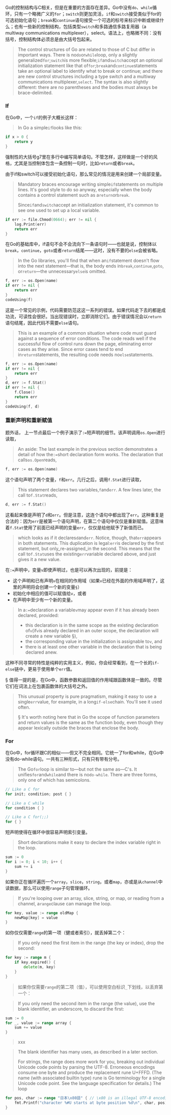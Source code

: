 Go的控制结构与C相关，但是在重要的方面存在差异。Go中没有`do`、`while`循环，只有一个略微广义的`for`；`switch`则更加灵活，`if`和`switch`接受类似于for的可选初始化语句；`break`和`continue`语句接受一个可选的标号来标识中断或继续什么；也有一些新的控制结构，包括类型`switch`和多路通信多路复用器（a multiway communications multiplexer），select。语法上，也略微不同：没有括号，控制结构体必须总是由大括号包起来。

> The control structures of Go are related to those of C but differ in important ways. There is no`do`or`while`loop, only a slightly generalized`for`;`switch`is more flexible;`if`and`switch`accept an optional initialization statement like that of`for`;`break`and`continue`statements take an optional label to identify what to break or continue; and there are new control structures including a type switch and a multiway communications multiplexer,`select`. The syntax is also slightly different: there are no parentheses and the bodies must always be brace-delimited.

### If

在Go中，一个`if`的例子大概长这样：

> In Go a simple`if`looks like this:

```go
if x > 0 {
    return y
}
```

强制性的大括号g7里在多行中编写简单语句。不管怎样，这样做是一个好的风格，尤其是当控制体包含一条控制一句时，比如`return`或者`break`。

由于if和switch可以接受初始化语句，那么常见的情况是用来创建一个局部变量。

> Mandatory braces encourage writing simple`if`statements on multiple lines. It's good style to do so anyway, especially when the body contains a control statement such as a`return`or`break`.
>
> Since`if`and`switch`accept an initialization statement, it's common to see one used to set up a local variable.

```go
if err := file.Chmod(0664); err != nil {
    log.Print(err)
    return err
}
```

在Go的基础库中，if语句不会不会流向下一条语句时——也就是说，控制体以`break`，`continue`，`goto`或者`return`结尾——这时，没有不要的`else`会被省略。

> In the Go libraries, you'll find that when an`if`statement doesn't flow into the next statement—that is, the body ends in`break`,`continue`,`goto`, or`return`—the unnecessary`else`is omitted.

```go
f, err := os.Open(name)
if err != nil {
    return err
}
codeUsing(f)
```

这是一个常见的示例，代码需要防范这这一系列的错误。如果代码走下去的都是成功流，可读性会很好。当出现错误时，立即消除它们。由于错误情况会以`return`语句结尾，因此代码不需要`else`语句。

> This is an example of a common situation where code must guard against a sequence of error conditions. The code reads well if the successful flow of control runs down the page, eliminating error cases as they arise. Since error cases tend to end in`return`statements, the resulting code needs no`else`statements.

```go
f, err := os.Open(name)
if err != nil {
    return err
}
d, err := f.Stat()
if err != nil {
    f.Close()
    return err
}
codeUsing(f, d)
```

### 重新声明和重新赋值

题外话， 上一节点最后一个例子演示了`:=`短声明的细节。该声明调用`os.Open`进行读取，

> An aside: The last example in the previous section demonstrates a detail of how the`:=`short declaration form works. The declaration that calls`os.Open`reads,

```go
f, err := os.Open(name)
```

这个语句声明了两个变量，`f`和`err`。几行之后，调用`f.Stat`进行读取，

> This statement declares two variables,`f`and`err`. A few lines later, the call to`f.Stat`reads,

```go
d, err := f.Stat()
```

这看起来像是声明了`d`和`err`。但是注意，这连个语句中都出现了`err`。这种重复是合法的：因为`err`是被第一个语句声明，在第二个语句中仅仅是重新赋值。这意味着`f.Stat`使用了前面已经声明的变量`err`，仅仅是给他赋予了新值而已。

> which looks as if it declares`d`and`err`. Notice, though, that`err`appears in both statements. This duplication is legal:`err`is declared by the first statement, but only\_re-assigned\_in the second. This means that the call to`f.Stat`uses the existing`err`variable declared above, and just gives it a new value.

在`:=`声明中，变量`v`即使声明过，也是可以再次出现的，前提是：

* 这个声明和已有声明`v`在相同的作用域（如果`v`已经在外面的作用域声明了，这里的声明将会创建一个新的变量`§`）
* 初始化中相应的值可以赋值给`v`，或者
* 在声明中至少有一个新的变量。

> In a`:=`declaration a variable`v`may appear even if it has already been declared, provided:
>
> * this declaration is in the same scope as the existing declaration of`v`\(if`v`is already declared in an outer scope, the declaration will create a new variable §\),
> * the corresponding value in the initialization is assignable to`v`, and
> * there is at least one other variable in the declaration that is being declared anew.

这种不同寻常的特性是纯粹的实用主义，例如，你会经常看到，在一个长的`if-else`链中，更易于使用单个`err`值。

§ 值得一提的是，在Go中，函数参数和返回值的作用域跟函数体是一致的。尽管它们在词法上在包裹函数体的大括号之外。

> This unusual property is pure pragmatism, making it easy to use a single`err`value, for example, in a long`if-else`chain. You'll see it used often.
>
> § It's worth noting here that in Go the scope of function parameters and return values is the same as the function body, even though they appear lexically outside the braces that enclose the body.

### For

在Go中，for循环跟C的相似——但又不完全相同。它统一了for和while，在Go中没有do-while语句。一共有三种形式，只有只有带有分号。

> The Go`for`loop is similar to—but not the same as—C's. It unifies`for`and`while`and there is no`do-while`. There are three forms, only one of which has semicolons.

```go
// Like a C for
for init; condition; post { }

// Like a C while
for condition { }

// Like a C for(;;)
for { }
```

短声明使得在循环中很容易声明索引变量。

> Short declarations make it easy to declare the index variable right in the loop.

```go
sum := 0
for i := 0; i < 10; i++ {
    sum += i
}
```

如果你正在循环遍历一个`array`，`slice`，`string`，或者`map`，亦或是从`channel`中读数据，那么可以使用`range`子句管理循环。

> If you're looping over an array, slice, string, or map, or reading from a channel, a`range`clause can manage the loop.

```go
for key, value := range oldMap {
    newMap[key] = value
}
```

如你仅仅需要`range`的第一项（健或者索引），就丢掉第二个：

> If you only need the first item in the range (the key or index), drop the second:

```go
for key := range m {
    if key.expired() {
        delete(m, key)
    }
}
```

> 如果你仅需要`range`的第二项（值），可以使用空白标识`_`下划线，以丢弃第一个：

> If you only need the second item in the range (the value), use the blank identifier, an underscore, to discard the first:

```go
sum := 0
for _, value := range array {
    sum += value
}
```

> xxx


> The blank identifier has many uses, as described in a later section.
> 
> For strings, the range does more work for you, breaking out individual Unicode code points by parsing the UTF-8. Erroneous encodings consume one byte and produce the replacement rune U+FFFD. (The name (with associated builtin type) rune is Go terminology for a single Unicode code point. See the language specification for details.) The loop

```go
for pos, char := range "日本\x80語" { // \x80 is an illegal UTF-8 encoding
    fmt.Printf("character %#U starts at byte position %d\n", char, pos)
}
```




